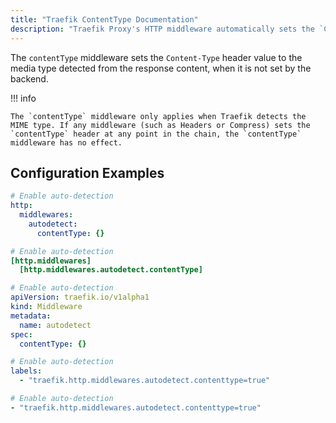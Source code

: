 ```yaml
---
title: "Traefik ContentType Documentation"
description: "Traefik Proxy's HTTP middleware automatically sets the `Content-Type` header value when it is not set by the backend. Read the technical documentation."
---
```


The `contentType` middleware sets the `Content-Type` header value to the media type detected from the response content,
when it is not set by the backend.

!!! info

    The `contentType` middleware only applies when Traefik detects the MIME type. If any middleware (such as Headers or Compress) sets the `contentType` header at any point in the chain, the `contentType` middleware has no effect.

## Configuration Examples

```yaml tab="File (YAML)"
# Enable auto-detection
http:
  middlewares:
    autodetect:
      contentType: {}
```

```toml tab="File (TOML)"
# Enable auto-detection
[http.middlewares]
  [http.middlewares.autodetect.contentType]
```

```yaml tab="Kubernetes"
# Enable auto-detection
apiVersion: traefik.io/v1alpha1
kind: Middleware
metadata:
  name: autodetect
spec:
  contentType: {}
```

```yaml tab="Docker & Swarm"
# Enable auto-detection
labels:
  - "traefik.http.middlewares.autodetect.contenttype=true"
```

```yaml tab="Consul Catalog"
# Enable auto-detection
- "traefik.http.middlewares.autodetect.contenttype=true"
```
